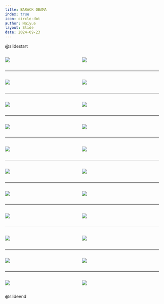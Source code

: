 ```yaml
---
title: BARACK OBAMA
index: true
icon: circle-dot
author: Haiyue
layout: Slide
date: 2024-09-23
---
```

 
@slidestart

<div style="display:flex">
<div style="flex:1">

![](/reading/english/Level-S/BARACK%20OBAMA/001.webp)
</div>
<div style="flex:1">

![](/reading/english/Level-S/BARACK%20OBAMA/002.webp)
</div>
</div>

---

<div style="display:flex">
<div style="flex:1">

![](/reading/english/Level-S/BARACK%20OBAMA/003.webp)
</div>
<div style="flex:1">

![](/reading/english/Level-S/BARACK%20OBAMA/004.webp)
</div>
</div>

---

<div style="display:flex">
<div style="flex:1">

![](/reading/english/Level-S/BARACK%20OBAMA/005.webp)
</div>
<div style="flex:1">

![](/reading/english/Level-S/BARACK%20OBAMA/006.webp)
</div>
</div>

---

<div style="display:flex">
<div style="flex:1">

![](/reading/english/Level-S/BARACK%20OBAMA/007.webp)
</div>
<div style="flex:1">

![](/reading/english/Level-S/BARACK%20OBAMA/008.webp)
</div>
</div>

---

<div style="display:flex">
<div style="flex:1">

![](/reading/english/Level-S/BARACK%20OBAMA/009.webp)
</div>
<div style="flex:1">

![](/reading/english/Level-S/BARACK%20OBAMA/010.webp)
</div>
</div>

---

<div style="display:flex">
<div style="flex:1">

![](/reading/english/Level-S/BARACK%20OBAMA/011.webp)
</div>
<div style="flex:1">

![](/reading/english/Level-S/BARACK%20OBAMA/012.webp)
</div>
</div>

---

<div style="display:flex">
<div style="flex:1">

![](/reading/english/Level-S/BARACK%20OBAMA/013.webp)
</div>
<div style="flex:1">

![](/reading/english/Level-S/BARACK%20OBAMA/014.webp)
</div>
</div>

---

<div style="display:flex">
<div style="flex:1">

![](/reading/english/Level-S/BARACK%20OBAMA/015.webp)
</div>
<div style="flex:1">

![](/reading/english/Level-S/BARACK%20OBAMA/016.webp)
</div>
</div>

---

<div style="display:flex">
<div style="flex:1">

![](/reading/english/Level-S/BARACK%20OBAMA/017.webp)
</div>
<div style="flex:1">

![](/reading/english/Level-S/BARACK%20OBAMA/018.webp)
</div>
</div>

---

<div style="display:flex">
<div style="flex:1">

![](/reading/english/Level-S/BARACK%20OBAMA/019.webp)
</div>
<div style="flex:1">

![](/reading/english/Level-S/BARACK%20OBAMA/020.webp)
</div>
</div>

---

<div style="display:flex">
<div style="flex:1">

![](/reading/english/Level-S/BARACK%20OBAMA/021.webp)
</div>
<div style="flex:1">

![](/reading/english/Level-S/BARACK%20OBAMA/022.webp)
</div>
</div>

@slideend